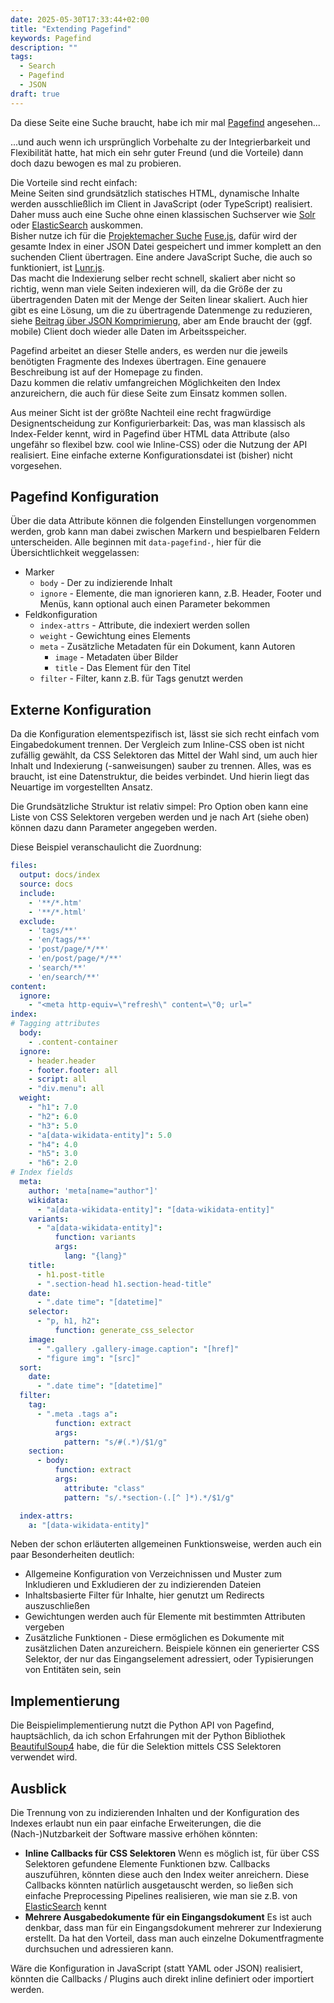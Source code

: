```yaml
---
date: 2025-05-30T17:33:44+02:00
title: "Extending Pagefind"
keywords: Pagefind
description: ""
tags:
  - Search
  - Pagefind
  - JSON
draft: true
---
```


Da diese Seite eine Suche braucht, habe ich mir mal [Pagefind](https://pagefind.app/) angesehen...
<!--more-->
...und auch wenn ich ursprünglich Vorbehalte zu der Integrierbarkeit und Flexibilität hatte, hat mich ein sehr guter Freund (und die Vorteile) dann doch dazu bewogen es mal zu probieren.

Die Vorteile sind recht einfach:   
Meine Seiten sind grundsätzlich statisches HTML, dynamische Inhalte werden ausschließlich im Client in JavaScript (oder TypeScript) realisiert. Daher muss auch eine Suche ohne einen klassischen Suchserver wie [Solr](https://solr.apache.org/) oder [ElasticSearch](https://www.elastic.co/elasticsearch) auskommen.  
Bisher nutze ich für die [Projektemacher Suche](https://projektemacher.org/search/) [Fuse.js](https://www.fusejs.io/), dafür wird der gesamte Index in einer JSON Datei gespeichert und immer komplett an den suchenden Client übertragen. Eine andere JavaScript Suche, die auch so funktioniert, ist [Lunr.js](https://lunrjs.com/).  
Das macht die Indexierung selber recht schnell, skaliert aber nicht so richtig, wenn man viele Seiten indexieren will, da die Größe der zu übertragenden Daten mit der Menge der Seiten linear skaliert. Auch hier gibt es eine Lösung, um die zu übertragende Datenmenge zu reduzieren, siehe [Beitrag über JSON Komprimierung](/post/json-compression/), aber am Ende braucht der (ggf. mobile) Client doch wieder alle Daten im Arbeitsspeicher.

Pagefind arbeitet an dieser Stelle anders, es werden nur die jeweils benötigten Fragmente des Indexes übertragen. Eine genauere Beschreibung ist auf der Homepage zu finden.  
Dazu kommen die relativ umfangreichen Möglichkeiten den Index anzureichern, die auch für diese Seite zum Einsatz kommen sollen.

Aus meiner Sicht ist der größte Nachteil eine recht fragwürdige Designentscheidung zur Konfigurierbarkeit: Das, was man klassisch als Index-Felder kennt, wird in Pagefind über HTML data Attribute (also ungefähr so flexibel bzw. cool wie Inline-CSS) oder die Nutzung der API realisiert. Eine einfache externe Konfigurationsdatei ist (bisher) nicht vorgesehen.

## Pagefind Konfiguration

Über die data Attribute können die folgenden Einstellungen vorgenommen werden, grob kann man dabei zwischen Markern und bespielbaren Feldern unterscheiden. Alle beginnen mit `data-pagefind-`, hier für die Übersichtlichkeit weggelassen:

* Marker  
  * `body` - Der zu indizierende Inhalt  
  * `ignore` - Elemente, die man ignorieren kann, z.B. Header, Footer und Menüs, kann optional auch einen Parameter bekommen  
* Feldkonfiguration  
  * `index-attrs` - Attribute, die indexiert werden sollen
  * `weight` - Gewichtung eines Elements
  * `meta` - Zusätzliche Metadaten für ein Dokument, kann Autoren
      * `image` - Metadaten über Bilder
      * `title` - Das Element für den Titel  
  * `filter` - Filter, kann z.B. für Tags genutzt werden

## Externe Konfiguration

Da die Konfiguration elementspezifisch ist, lässt sie sich recht einfach vom Eingabedokument trennen. Der Vergleich zum Inline-CSS oben ist nicht zufällig gewählt, da CSS Selektoren das Mittel der Wahl sind, um auch hier Inhalt und Indexierung (-sanweisungen) sauber zu trennen. Alles, was es braucht, ist eine Datenstruktur, die beides verbindet. Und hierin liegt das Neuartige im vorgestellten Ansatz.

Die Grundsätzliche Struktur ist relativ simpel: Pro Option oben kann eine Liste von CSS Selektoren vergeben werden und je nach Art (siehe oben) können dazu dann Parameter angegeben werden.

Diese Beispiel veranschaulicht die Zuordnung:

```yaml
files:
  output: docs/index
  source: docs
  include:
    - '**/*.htm'
    - '**/*.html'
  exclude:
    - 'tags/**'
    - 'en/tags/**'
    - 'post/page/*/**'
    - 'en/post/page/*/**'
    - 'search/**'
    - 'en/search/**'
content:
  ignore:
    - "<meta http-equiv=\"refresh\" content=\"0; url="
index:
# Tagging attributes
  body:
    - .content-container
  ignore:
    - header.header
    - footer.footer: all
    - script: all
    - "div.menu": all
  weight:
    - "h1": 7.0
    - "h2": 6.0
    - "h3": 5.0
    - "a[data-wikidata-entity]": 5.0
    - "h4": 4.0
    - "h5": 3.0
    - "h6": 2.0
# Index fields
  meta:
    author: 'meta[name="author"]'
    wikidata:
      - "a[data-wikidata-entity]": "[data-wikidata-entity]"
    variants:
      - "a[data-wikidata-entity]":
          function: variants
          args:
            lang: "{lang}"
    title:
      - h1.post-title
      - ".section-head h1.section-head-title"
    date:
      - ".date time": "[datetime]"
    selector:
      - "p, h1, h2":
          function: generate_css_selector
    image:
      - ".gallery .gallery-image.caption": "[href]"
      - "figure img": "[src]"
  sort:
    date:
      - ".date time": "[datetime]"
  filter:
    tag:
      - ".meta .tags a":
          function: extract
          args:
            pattern: "s/#(.*)/$1/g"
    section:
      - body:
          function: extract
          args:
            attribute: "class"
            pattern: "s/.*section-(.[^ ]*).*/$1/g"

  index-attrs:
    a: "[data-wikidata-entity]"
```

Neben der schon erläuterten allgemeinen Funktionsweise, werden auch ein paar Besonderheiten deutlich:

* Allgemeine Konfiguration von Verzeichnissen und Muster zum Inkludieren und Exkludieren der zu indizierenden Dateien
* Inhaltsbasierte Filter für Inhalte, hier genutzt um Redirects auszuschließen
* Gewichtungen werden auch für Elemente mit bestimmten Attributen vergeben  
* Zusätzliche Funktionen - Diese ermöglichen es Dokumente mit zusätzlichen Daten anzureichern. Beispiele können ein generierter CSS Selektor, der nur das Eingangselement adressiert, oder Typisierungen von Entitäten sein, sein

## Implementierung

Die Beispielimplementierung nutzt die Python API von Pagefind, hauptsächlich, da ich schon Erfahrungen mit der Python Bibliothek [BeautifulSoup4](https://www.crummy.com/software/BeautifulSoup/) habe, die für die Selektion mittels CSS Selektoren verwendet wird.

## Ausblick

Die Trennung von zu indizierenden Inhalten und der Konfiguration des Indexes erlaubt nun ein paar einfache Erweiterungen, die die (Nach-)Nutzbarkeit der Software massive erhöhen könnten:

* **Inline Callbacks für CSS Selektoren**
  Wenn es möglich ist, für über CSS Selektoren gefundene Elemente Funktionen bzw. Callbacks auszuführen, könnten diese auch den Index weiter anreichern. Diese Callbacks könnten natürlich ausgetauscht werden, so ließen sich einfache Preprocessing Pipelines realisieren, wie man sie z.B. von [ElasticSearch](https://www.elastic.co/docs/reference/enrich-processor/pipeline-processor) kennt
* **Mehrere Ausgabedokumente für ein Eingangsdokument**
  Es ist auch denkbar, dass man für ein Eingangsdokument mehrerer zur Indexierung erstellt. Da hat den Vorteil, dass man auch einzelne Dokumentfragmente durchsuchen und adressieren kann.

Wäre die Konfiguration in JavaScript (statt YAML oder JSON) realisiert, könnten die Callbacks / Plugins auch direkt inline definiert oder importiert werden.
